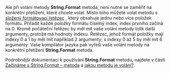 
Ale při volání metody **String.Format** metoda, není nutné se zaměřit na konkrétní přetížení, které chcete volat. Místo toho můžete volat metodu s [složený formátovací řetězec](~/docs/standard/base-types/composite-formatting.md) , který obsahuje jednu nebo více položek formátu. Přiřadit každé položky formátu číselný index; index prvního začíná na 0. Kromě počáteční řetězec by měl mít vaše volání metody tolik další argumenty, protože má hodnoty indexu. Řetězec, jehož formát položky mají indexy 0 a 1 by měl mít například 2 argumenty; s indexy 0 až 5 by měl mít 6 argumenty. Vaše kompilátor jazyka pak vyřeší vaše volání metody na konkrétní přetížení **String.Format** metoda.   
 
Podrobnější dokumentaci k používání **String.Format** metodu, najdete v části [Začínáme s String.Format – metoda](#Starting) a [jakou metodu je volání?](#FTaskList).    
